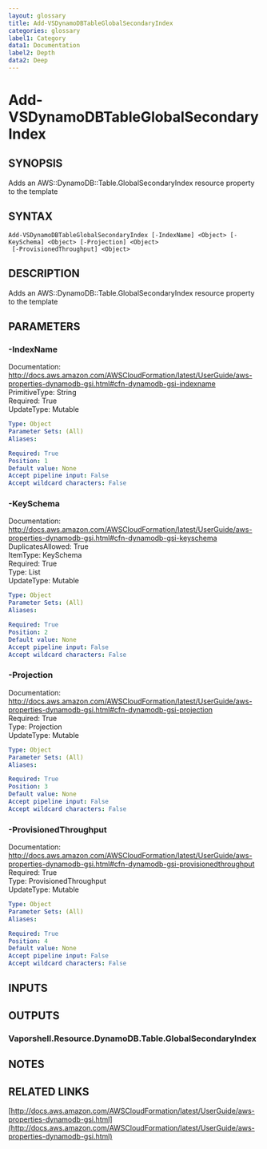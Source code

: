 ```yaml
---
layout: glossary
title: Add-VSDynamoDBTableGlobalSecondaryIndex
categories: glossary
label1: Category
data1: Documentation
label2: Depth
data2: Deep
---
```


# Add-VSDynamoDBTableGlobalSecondaryIndex

## SYNOPSIS
Adds an AWS::DynamoDB::Table.GlobalSecondaryIndex resource property to the template

## SYNTAX

```
Add-VSDynamoDBTableGlobalSecondaryIndex [-IndexName] <Object> [-KeySchema] <Object> [-Projection] <Object>
 [-ProvisionedThroughput] <Object>
```

## DESCRIPTION
Adds an AWS::DynamoDB::Table.GlobalSecondaryIndex resource property to the template

## PARAMETERS

### -IndexName
Documentation: http://docs.aws.amazon.com/AWSCloudFormation/latest/UserGuide/aws-properties-dynamodb-gsi.html#cfn-dynamodb-gsi-indexname    
PrimitiveType: String    
Required: True    
UpdateType: Mutable

```yaml
Type: Object
Parameter Sets: (All)
Aliases: 

Required: True
Position: 1
Default value: None
Accept pipeline input: False
Accept wildcard characters: False
```

### -KeySchema
Documentation: http://docs.aws.amazon.com/AWSCloudFormation/latest/UserGuide/aws-properties-dynamodb-gsi.html#cfn-dynamodb-gsi-keyschema    
DuplicatesAllowed: True    
ItemType: KeySchema    
Required: True    
Type: List    
UpdateType: Mutable

```yaml
Type: Object
Parameter Sets: (All)
Aliases: 

Required: True
Position: 2
Default value: None
Accept pipeline input: False
Accept wildcard characters: False
```

### -Projection
Documentation: http://docs.aws.amazon.com/AWSCloudFormation/latest/UserGuide/aws-properties-dynamodb-gsi.html#cfn-dynamodb-gsi-projection    
Required: True    
Type: Projection    
UpdateType: Mutable

```yaml
Type: Object
Parameter Sets: (All)
Aliases: 

Required: True
Position: 3
Default value: None
Accept pipeline input: False
Accept wildcard characters: False
```

### -ProvisionedThroughput
Documentation: http://docs.aws.amazon.com/AWSCloudFormation/latest/UserGuide/aws-properties-dynamodb-gsi.html#cfn-dynamodb-gsi-provisionedthroughput    
Required: True    
Type: ProvisionedThroughput    
UpdateType: Mutable

```yaml
Type: Object
Parameter Sets: (All)
Aliases: 

Required: True
Position: 4
Default value: None
Accept pipeline input: False
Accept wildcard characters: False
```

## INPUTS

## OUTPUTS

### Vaporshell.Resource.DynamoDB.Table.GlobalSecondaryIndex

## NOTES

## RELATED LINKS

[http://docs.aws.amazon.com/AWSCloudFormation/latest/UserGuide/aws-properties-dynamodb-gsi.html](http://docs.aws.amazon.com/AWSCloudFormation/latest/UserGuide/aws-properties-dynamodb-gsi.html)

